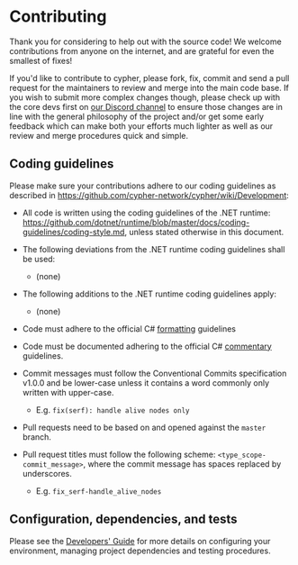 # Contributing

Thank you for considering to help out with the source code! We welcome 
contributions from anyone on the internet, and are grateful for even the 
smallest of fixes!

If you'd like to contribute to cypher, please fork, fix, commit and send a 
pull request for the maintainers to review and merge into the main code base. If
you wish to submit more complex changes though, please check up with the core 
devs first on [our Discord channel](https://discord.gg/yVCSW5y2) to 
ensure those changes are in line with the general philosophy of the project 
and/or get some early feedback which can make both your efforts much lighter as
well as our review and merge procedures quick and simple.

## Coding guidelines

Please make sure your contributions adhere to our coding guidelines as
described in https://github.com/cypher-network/cypher/wiki/Development:

* All code is written using the coding guidelines of the .NET runtime:
  https://github.com/dotnet/runtime/blob/master/docs/coding-guidelines/coding-style.md,
  unless stated otherwise in this document.

* The following deviations from the .NET runtime coding guidelines shall be used:
  * (none)

* The following additions to the .NET runtime coding guidelines apply:
  * (none)

 * Code must adhere to the official C# 
[formatting](...) guidelines 

 * Code must be documented adhering to the official C# 
[commentary](...) guidelines.

 * Commit messages must follow the Conventional Commits specification v1.0.0 and be
   lower-case unless it contains a word commonly only written with upper-case.
   * E.g. `fix(serf): handle alive nodes only`

 * Pull requests need to be based on and opened against the `master` branch.

 * Pull request titles must follow the following scheme: `<type_scope-commit_message>`,
   where the commit message has spaces replaced by underscores.
   * E.g. `fix_serf-handle_alive_nodes`

## Configuration, dependencies, and tests

Please see the [Developers' Guide](SOON)
for more details on configuring your environment, managing project dependencies
and testing procedures.
